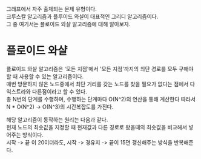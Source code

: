 그래프에서 자주 출제되는 문제 유형이다.   
크루스칼 알고리즘과 플루이드 와샬이 대표적인 그리디 알고리즘이다.   
그 중 여기서는 플로이드 와샬 알고리즘에 대해 알아보자.   
# 플로이드 와샬
플로이드 와샬 알고리즘은 '모든 지점'에서 '모든 지점'까지의 최단 경로를 모두 구해야할 때 사용할 수 있는 알고리즘이다.    
매번 방문하지 않은 노드중에서 최단 거리를 갖는 노드를 찾을 필요가 없다는 점에서 다익스트라와 다른점이라고 할 수 있다.   
총 N번의 단계를 수행하며, 수행하는 단계마다 O(N^2)의 연산을 통해 계산한다 따라서 N * O(N^2) -> O(N^3)의 시간복잡도를 가진다.   


해당 알고리즘이 동작하는 원리는 다음과 같다.   
현재 노드의 최솟값을 지정할 때 현재값과 다른 경로로 왔을때의 최솟값을 비교해서 넣어주는 방식이다.   
시작 -> 끝 이 20이더라도, 시작 -> 경유지 -> 끝이 15면 갱신해주는 방식을 반복해준다.  
